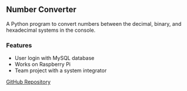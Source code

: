## Number Converter
A Python program to convert numbers between the decimal, binary, and hexadecimal systems in the console.

### Features
- User login with MySQL database
- Works on Raspberry Pi
- Team project with a system integrator

[GitHub Repository](https://github.com/username/portfolio)

